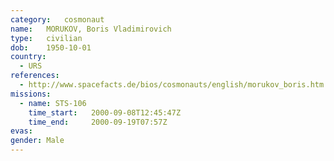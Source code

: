 ```yaml
---
category:	cosmonaut
name:	MORUKOV, Boris Vladimirovich 
type:	civilian
dob:	1950-10-01
country:
  - URS
references:
  - http://www.spacefacts.de/bios/cosmonauts/english/morukov_boris.htm
missions:
  - name: STS-106
    time_start:   2000-09-08T12:45:47Z
    time_end:     2000-09-19T07:57Z
evas:
gender:	Male
---
```

